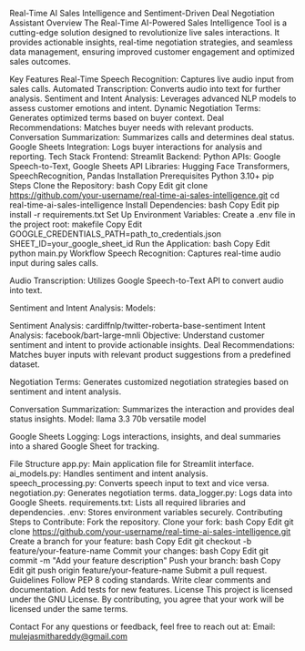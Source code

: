 Real-Time AI Sales Intelligence and Sentiment-Driven Deal Negotiation Assistant
Overview
The Real-Time AI-Powered Sales Intelligence Tool is a cutting-edge solution designed to revolutionize live sales interactions. It provides actionable insights, real-time negotiation strategies, and seamless data management, ensuring improved customer engagement and optimized sales outcomes.

Key Features
Real-Time Speech Recognition: Captures live audio input from sales calls.
Automated Transcription: Converts audio into text for further analysis.
Sentiment and Intent Analysis: Leverages advanced NLP models to assess customer emotions and intent.
Dynamic Negotiation Terms: Generates optimized terms based on buyer context.
Deal Recommendations: Matches buyer needs with relevant products.
Conversation Summarization: Summarizes calls and determines deal status.
Google Sheets Integration: Logs buyer interactions for analysis and reporting.
Tech Stack
Frontend: Streamlit
Backend: Python
APIs: Google Speech-to-Text, Google Sheets API
Libraries: Hugging Face Transformers, SpeechRecognition, Pandas
Installation
Prerequisites
Python 3.10+
pip
Steps
Clone the Repository:
bash
Copy
Edit
git clone https://github.com/your-username/real-time-ai-sales-intelligence.git
cd real-time-ai-sales-intelligence
Install Dependencies:
bash
Copy
Edit
pip install -r requirements.txt
Set Up Environment Variables: Create a .env file in the project root:
makefile
Copy
Edit
GOOGLE_CREDENTIALS_PATH=path_to_credentials.json
SHEET_ID=your_google_sheet_id
Run the Application:
bash
Copy
Edit
python main.py
Workflow
Speech Recognition:
Captures real-time audio input during sales calls.

Audio Transcription:
Utilizes Google Speech-to-Text API to convert audio into text.

Sentiment and Intent Analysis:
Models:

Sentiment Analysis: cardiffnlp/twitter-roberta-base-sentiment
Intent Analysis: facebook/bart-large-mnli
Objective: Understand customer sentiment and intent to provide actionable insights.
Deal Recommendations:
Matches buyer inputs with relevant product suggestions from a predefined dataset.

Negotiation Terms:
Generates customized negotiation strategies based on sentiment and intent analysis.

Conversation Summarization:
Summarizes the interaction and provides deal status insights.
Model: llama 3.3 70b versatile model

Google Sheets Logging:
Logs interactions, insights, and deal summaries into a shared Google Sheet for tracking.

File Structure
app.py: Main application file for Streamlit interface.
ai_models.py: Handles sentiment and intent analysis.
speech_processing.py: Converts speech input to text and vice versa.
negotiation.py: Generates negotiation terms.
data_logger.py: Logs data into Google Sheets.
requirements.txt: Lists all required libraries and dependencies.
.env: Stores environment variables securely.
Contributing
Steps to Contribute:
Fork the repository.
Clone your fork:
bash
Copy
Edit
git clone https://github.com/your-username/real-time-ai-sales-intelligence.git
Create a branch for your feature:
bash
Copy
Edit
git checkout -b feature/your-feature-name
Commit your changes:
bash
Copy
Edit
git commit -m "Add your feature description"
Push your branch:
bash
Copy
Edit
git push origin feature/your-feature-name
Submit a pull request.
Guidelines
Follow PEP 8 coding standards.
Write clear comments and documentation.
Add tests for new features.
License
This project is licensed under the GNU License. By contributing, you agree that your work will be licensed under the same terms.

Contact
For any questions or feedback, feel free to reach out at:
Email: mulejasmithareddy@gmail.com
